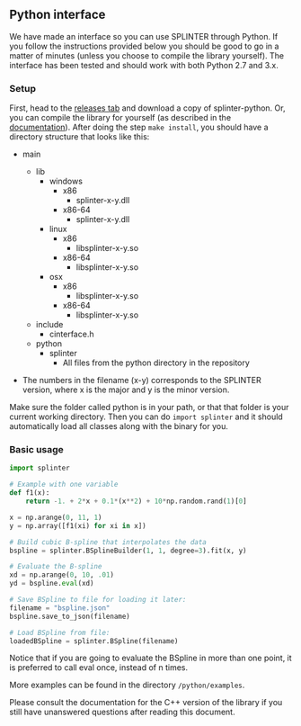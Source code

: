 ## Python interface
We have made an interface so you can use SPLINTER through Python. If you follow the instructions provided below you should be good to go in a matter of minutes (unless you choose to compile the library yourself).
The interface has been tested and should work with both Python 2.7 and 3.x.

### Setup
First, head to the [releases tab](https://github.com/bgrimstad/splinter/releases) and download a copy of splinter-python. Or, you can compile the library for yourself (as described in the [documentation](../docs/compile.md)). After doing the step `make install`, you should have a directory structure that looks like this:
- main
  - lib
    - windows
      - x86
        - splinter-x-y.dll
      - x86-64
        - splinter-x-y.dll
    - linux
      - x86
        - libsplinter-x-y.so
      - x86-64
        - libsplinter-x-y.so
    - osx
      - x86
        - libsplinter-x-y.so
      - x86-64
        - libsplinter-x-y.so
  - include
      - cinterface.h
  - python
      - splinter
          - All files from the python directory in the repository
    
- The numbers in the filename (x-y) corresponds to the SPLINTER version, where x is the major and y is the minor version.

Make sure the folder called python is in your path, or that that folder is your current working directory. Then you can do
`import splinter`
and it should automatically load all classes along with the binary for you.

### Basic usage

```python
import splinter

# Example with one variable
def f1(x):
    return -1. + 2*x + 0.1*(x**2) + 10*np.random.rand(1)[0]

x = np.arange(0, 11, 1)
y = np.array([f1(xi) for xi in x])

# Build cubic B-spline that interpolates the data
bspline = splinter.BSplineBuilder(1, 1, degree=3).fit(x, y)

# Evaluate the B-spline
xd = np.arange(0, 10, .01)
yd = bspline.eval(xd)

# Save BSpline to file for loading it later:
filename = "bspline.json"
bspline.save_to_json(filename)

# Load BSpline from file:
loadedBSpline = splinter.BSpline(filename)
```
Notice that if you are going to evaluate the BSpline in more than one point, it is preferred to call eval once, instead of n times.

More examples can be found in the directory `/python/examples`.

Please consult the documentation for the C++ version of the library if you still have unanswered questions after reading this document.
